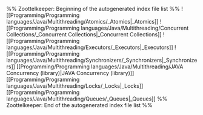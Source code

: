 %% Zoottelkeeper: Beginning of the autogenerated index file list  %%
 ![[Programming/Programming languages/Java/Multithreading/Atomics/_Atomics|_Atomics]]
 ![[Programming/Programming languages/Java/Multithreading/Concurrent Collections/_Concurrent Collections|_Concurrent Collections]]
 ![[Programming/Programming languages/Java/Multithreading/Executors/_Executors|_Executors]]
 ![[Programming/Programming languages/Java/Multithreading/Synchronizers/_Synchronizers|_Synchronizers]]
 [[Programming/Programming languages/Java/Multithreading/JAVA Concurrency (library)|JAVA Concurrency (library)]]
 [[Programming/Programming languages/Java/Multithreading/Locks/_Locks|_Locks]]
 [[Programming/Programming languages/Java/Multithreading/Queues/_Queues|_Queues]]
%% Zoottelkeeper: End of the autogenerated index file list  %%
